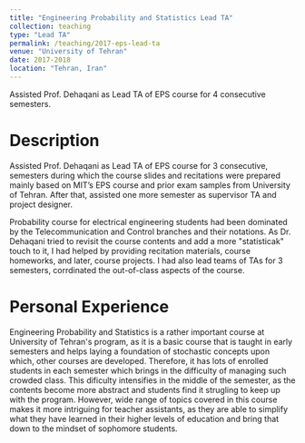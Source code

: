```yaml
---
title: "Engineering Probability and Statistics Lead TA"
collection: teaching
type: "Lead TA"
permalink: /teaching/2017-eps-lead-ta
venue: "University of Tehran"
date: 2017-2018
location: "Tehran, Iran"
---
```


Assisted Prof. Dehaqani as Lead TA of EPS course for 4 consecutive semesters.

Description
======
Assisted Prof. Dehaqani as Lead TA of EPS course for 3 consecutive, semesters during which the course slides and recitations were prepared mainly based on MIT’s EPS course and prior exam samples from University of Tehran. After that, assisted one more semester as supervisor TA and project designer.

Probability course for electrical engineering students had been dominated by the Telecommunication and Control branches and their notations. As Dr. Dehaqani tried to revisit the course contents and add a more "statisticak" touch to it, I had helped by providing recitation materials, course homeworks, and later, course projects. I had also lead teams of TAs for 3 semesters, corrdinated the out-of-class aspects of the course.

Personal Experience
======
Engineering Probability and Statistics is a rather important course at University of Tehran's program, as it is a basic course that is taught in early semesters and helps laying a foundation of stochastic concepts upon which, other courses are developed. Therefore, it has lots of enrolled students in each semester which brings in the difficulty of managing such crowded class. This dificulty intensifies in the middle of the semester, as the contents become more abstract and students find it strugling to keep up with the program. However, wide range of topics covered in this course makes it more intriguing for teacher assistants, as they are able to simplify what they have learned in their higher levels of education and bring that down to the mindset of sophomore students.